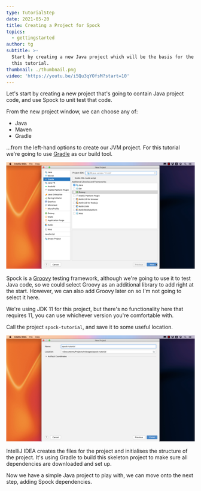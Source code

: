 ```yaml
---
type: TutorialStep
date: 2021-05-20
title: Creating a Project for Spock
topics:
  - gettingstarted
author: tg
subtitle: >-
  Start by creating a new Java project which will be the basis for the rest of
  this tutorial.
thumbnail: ./thumbnail.png
video: 'https://youtu.be/i5Qu3qYOfsM?start=10'
---
```


Let's start by creating a new project that's going to contain Java project code, and use Spock to unit test that code.

From the new project window, we can choose any of:
- Java
- Maven
- Gradle

...from the left-hand options to create our JVM project. For this tutorial we're going to use [Gradle](../../working-with-gradle) as our build tool.

![](./01-new-project.png)

Spock is a [Groovy](../../../../topics/groovy) testing framework, although we're going to use it to test Java code, so we could select Groovy as an additional library to add right at the start. However, we can also add Groovy later on so I'm not going to select it here.

We're using JDK 11 for this project, but there's no functionality here that requires 11, you can use whichever version you're comfortable with.

Call the project `spock-tutorial`, and save it to some useful location.

![](./02-project-name.png)

IntelliJ IDEA creates the files for the project and initialises the structure of the project. It's using Gradle to build this skeleton project to make sure all dependencies are downloaded and set up.

Now we have a simple Java project to play with, we can move onto the next step, adding Spock dependencies.
